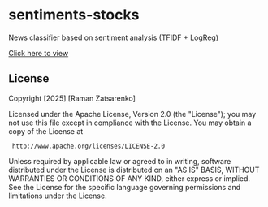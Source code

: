 # sentiments-stocks
News classifier based on sentiment analysis (TFIDF + LogReg)

[Click here to view](http://sentiments-stocks-web-27812.s3-website-us-east-1.amazonaws.com)



## License

Copyright [2025] [Raman Zatsarenko]

 Licensed under the Apache License, Version 2.0 (the "License");
 you may not use this file except in compliance with the License.
 You may obtain a copy of the License at

     http://www.apache.org/licenses/LICENSE-2.0

 Unless required by applicable law or agreed to in writing, software
 distributed under the License is distributed on an "AS IS" BASIS,
 WITHOUT WARRANTIES OR CONDITIONS OF ANY KIND, either express or implied.
 See the License for the specific language governing permissions and
 limitations under the License.